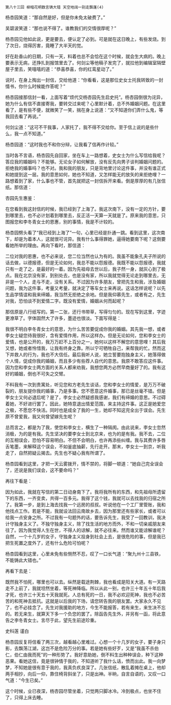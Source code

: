     第八十三回 柳暗花明数言铸大错 天空地阔一别走飘蓬(4) 

   杨杏园笑道：“那自然是好，但是你未免太破费了。”

   吴碧波笑道：“那也说不得了。谁教我们的交情很厚呢？”

   杨杏园见他如此说，更是要去，便认定了必到。可是就在这日晚上，有些发烧。到了次日，烧得厉害，竟睡了大半天的觉。

   好在赴香山的日期，只有一天，料着也总不会恰在这个时候，就会生大病的。晚上要表示无病，还挣扎到报馆里去了。何剑尘等他稿子发完了，就拉他到编辑室隔壁屋子里去，笑嘻嘻的道：“恭喜恭喜，你的红鸾星动了。”

   说时，在身上掏出一封信，交给他道：“你看看，这是那位史女士托我转致的一封情书，你什么时候能作答呢？”

   杨杏园接那信封一看，上面写着“烦代交杨杏园先生启史托”。杨杏园倒很为诧异，她为什么有信不直接寄我，要转交过来呢？心里默计着，总不外婚姻问题。在这里看了，是有些不便，就微笑了一笑，揣在身上说道：“又不知道你们弄什么鬼，等我回去看了再说。”

   何剑尘道：“这可不干我事，人家托了，我不得不交给你。至于信上说的是些什么，我一点不知道。”

   杨杏园道：“这时我也不和你分辩，让我看了信再作计较。”

   当时各不言语，杨杏园先自回家，坐在车上一路想着，史女士为什么写信给我呢？答应我的婚姻吗？不能够。无论女子如何解放，没有反先向男子谈判婚姻问题的。拒绝我的婚事吗？也不对。我和我的朋友，只是背地里讨论这件事，并没有谁正式和她提到这一层。我的意思如何，她也不知道，又怎样能无的放矢的来拒绝哩？一路想着到了家，什么事也不管，首先就把这一封信拆开来看。倒是厚厚的有几张信纸。那信道：

   杏园先生惠鉴：

   在您看到我这封信的时候，我已经到了上海了。我这次南下，没有一定的方针，要到哪里去，也不必计划着到哪里去，反正活一天算一天就是了。原来我的意思，只图报您和李冬青女士的恩惠，别的事情，我是不计较的。

   杨杏园劈头看了“我已经到上海了”一句，心里已经是扑通一跳。看到这里，这次南下，却是为着本人，这就很可诧异。我有什么事得罪她，逼得她要南下呢？这倒要看她所举的理由。再向下看时，那信道：

   二位对我的恩惠，也不必来说，您二位当然也认为有的。我虽不能象孔夫子所说的话去做，以德报德，但是无论如何，我总不能以怨报德。我既不能以怨报德，我就只有一走了之，是最好的一着。因为先祖母去世以后，我子然一身，就灰心到了极点。我在北京没有家，到别处去，也是没有家，所以我就觉得无论走到哪里去，无非是一个人，走与不走，没有关系。不过因为许多朋友，曾把先生和我，涉及婚姻问题，我为这件事，考量又考量，就决定了等车女士来再说。这话怎样说呢？以先生品学情谊和我来缔婚，我当然无拒绝之余地。但是我仰慕先生，或者有之，先生对我，恐怕谈不到爱情二字。既没有爱情，婚姻从何而起呢？

   那信原是八行纸写的。第一二张，还行书带草，写得匀匀的。现在写到这里，字迹更潦草了。字体固然大了许多，墨迹也很淡。下面写得是：

   我很不明白李冬青女士的意思，为什么苦苦要促成你我的婚姻。其先我一想，或者李女士疑您待我很好，含有爱情作用，所以这样办。但是无论如何，您和李女士的爱情，也是公开的，我万万赶不上百分之一，她何以这样不解您的意思哩！其后我又想，她或者怜惜我，让我有终身之靠。所以宁可牺牲自己，来帮我的忙。然而这下并救人的行为，我也不大信任。最后我听人说，她立誓要抱独身主义，她落得做个人情，促成你我的婚姻，而且多少有些荐人自代的意思。我原不敢答应这件事。因为您和李女士两方面的关系人都来劝我，我想您两方必然早商量好了的。我有这好的婚姻，倒也不可失之交臂。

   不料我有一次到贵寓处，听见您和方老先生谈话，您和李女士的情爱，是万万不破裂的，朋友提你我的婚事，乃是多事。您不愿意这件婚事，那已是丝毫不错。但是李女士又何必退后呢？是了，李女士必然疑惑我感谢，我们有缔婚的意思。不过碍着她，不好进行罢了。因此，她特意退出情爱范围，来主持这件事。这正是她爱您之极，不愿您不快活。同时也是成全了我的一生，她却不知这完全出于误会。先生原不曾爱我，我又何曾望嫁先生呢？

   总而言之，都是为了我，使您和李女士，横生了一种隔阂。由此说来，李女士忽然消极，为的是有我。先生坚决的要李女士到北京来，也为的是有我。我不去，二位的互相误会，恐怕不容易明白。不但不会明白，也许再添些纠缠。我与其费许多唇舌笔墨，来解释这个误会，不如釜底抽薪，先行走开。那末，李女士一到京，听我走了，自然把疑云揭去。先生也不疑心我有所谓了。

   杨杏园看到这里，才把一天云雾拨开，情不禁的，将脚一顿道：“她自己完全误会了，还说是我们误会，这不要命吗？”

   再往下看是：

   因为如此，我就在写信的第二日动身南下了。我将我所有的东西，和先祖母所遗留下的东西，一齐变卖，共得一百多元。我得了这个钱，我就可以去找我的归宿之所了。我第一步，是到上海去找我一个远房的叔叔。听说他在一个工厂里管账，我和他找点工作。若是不能，我就设法回云南故乡去，因为那里还有些家长，或者可以给我一点安身之所。不过我有一句题外的话，要告诉先生，我受了一回教训，我决计守独身主义了。不独守独身主义，除了找生活的地方而外，不和一切亲戚朋友来往了。因为我觉得人生在世，不得人的谅解，就不必往来。然而谁又能谅解谁呢？自然，一个十几岁的女子，守独身主义投身到社会上去，是很危险的事，但是我已把生死置之度外了，还有什么危险可怕呢？

   杨杏园看到这里，心里未免有些恻然不忍，叹了一口长气道：“聚九州十三县铁，不能铸此大错也。”

   再看下去是：

   既然我不怕死，哪里也可以去。纵然是载途荆棘，我也看成是阳关大道。有一天路走不上前了，我就坦然坐着，等死神降临。所以从此一别，也许三十年五十年后我才死，也许三十天五十天我就死。人总有死的一日，我不必欢迎死神，我也不必苦苦的和死神去抵抗。这就是以后我的下场，请您转告我的朋友罢。大家永久不见了，也不必挂念了。先生对我援助的地方，今生不能报答，若有来生，来生决不忘的。若无来生，就算天下多一个负您的罢了。除函告先生外，并另有一函，将此意告之李冬青女士。言尽于此，望先生前途珍重。

   史科莲 谨白

   杨杏园反复将信看了两三次，越看越心里难过。心想一个十几岁的女子，要子身只影，去飘荡江湖，这岂不是危险万分的事。若是她有些好歹，又是“我虽不杀伯仁，伯仁由我而死”的一种形势了。我好意助她，倒不料生出种种误会，种下这种恶果。看她这信，竟是很钟情于我的，不知道听了我什么话，愤而出此。我一向梦梦，不知她是很有意于我的，我真负疚良深了。几张信纸，散乱着摊在桌上，他却两手相抄，向后一仰，靠住椅背斜坐了，只是出神。半晌，自言自语的，又叹一口气道：“今生已矣。”

   这个时候，业已夜深，杨杏园尽管坐着，只觉两只脚冰冷。冷到极点，也坐不住了，只得上床去睡。

